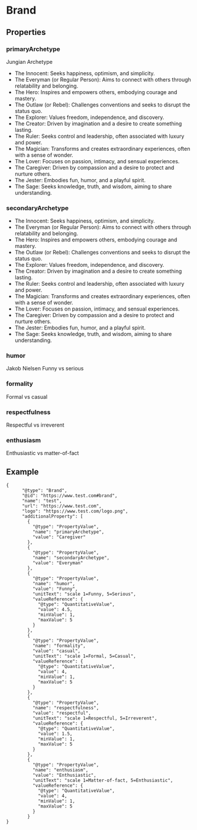 # Brand

## Properties

### primaryArchetype
Jungian Archetype
- The Innocent: Seeks happiness, optimism, and simplicity. 
- The Everyman (or Regular Person): Aims to connect with others through relatability and belonging. 
- The Hero: Inspires and empowers others, embodying courage and mastery. 
- The Outlaw (or Rebel): Challenges conventions and seeks to disrupt the status quo. 
- The Explorer: Values freedom, independence, and discovery. 
- The Creator: Driven by imagination and a desire to create something lasting. 
- The Ruler: Seeks control and leadership, often associated with luxury and power. 
- The Magician: Transforms and creates extraordinary experiences, often with a sense of wonder. 
- The Lover: Focuses on passion, intimacy, and sensual experiences. 
- The Caregiver: Driven by compassion and a desire to protect and nurture others. 
- The Jester: Embodies fun, humor, and a playful spirit. 
- The Sage: Seeks knowledge, truth, and wisdom, aiming to share understanding. 

### secondaryArchetype
- The Innocent: Seeks happiness, optimism, and simplicity. 
- The Everyman (or Regular Person): Aims to connect with others through relatability and belonging. 
- The Hero: Inspires and empowers others, embodying courage and mastery. 
- The Outlaw (or Rebel): Challenges conventions and seeks to disrupt the status quo. 
- The Explorer: Values freedom, independence, and discovery. 
- The Creator: Driven by imagination and a desire to create something lasting. 
- The Ruler: Seeks control and leadership, often associated with luxury and power. 
- The Magician: Transforms and creates extraordinary experiences, often with a sense of wonder. 
- The Lover: Focuses on passion, intimacy, and sensual experiences. 
- The Caregiver: Driven by compassion and a desire to protect and nurture others. 
- The Jester: Embodies fun, humor, and a playful spirit. 
- The Sage: Seeks knowledge, truth, and wisdom, aiming to share understanding. 


### humor
Jakob Nielsen
Funny vs serious


### formality
Formal vs casual


### respectfulness
Respectful vs irreverent


### enthusiasm
Enthusiastic vs matter-of-fact


## Example

```
{
      "@type": "Brand",
      "@id": "https://www.test.com#brand",
      "name": "test",
      "url": "https://www.test.com",
      "logo": "https://www.test.com/logo.png",
      "additionalProperty": [
        {
          "@type": "PropertyValue",
          "name": "primaryArchetype",
          "value": "Caregiver"
        },
        {
          "@type": "PropertyValue",
          "name": "secondaryArchetype",
          "value": "Everyman"
        },
        {
          "@type": "PropertyValue",
          "name": "humor",
          "value": "Funny",
          "unitText": "scale 1=Funny, 5=Serious",
          "valueReference": {
            "@type": "QuantitativeValue",
            "value": 4.5,
            "minValue": 1,
            "maxValue": 5
          }
        },
        {
          "@type": "PropertyValue",
          "name": "formality",
          "value": "casual",
          "unitText": "scale 1=Formal, 5=Casual",
          "valueReference": {
            "@type": "QuantitativeValue",
            "value": 4,
            "minValue": 1,
            "maxValue": 5
          }
        },
        {
          "@type": "PropertyValue",
          "name": "respectfulness",
          "value": "respectful",
          "unitText": "scale 1=Respectful, 5=Irreverent",
          "valueReference": {
            "@type": "QuantitativeValue",
            "value": 1.5,
            "minValue": 1,
            "maxValue": 5
          }
        },
        {
          "@type": "PropertyValue",
          "name": "enthusiasm",
          "value": "Enthusiastic",
          "unitText": "scale 1=Matter-of-fact, 5=Enthusiastic",
          "valueReference": {
            "@type": "QuantitativeValue",
            "value": 4,
            "minValue": 1,
            "maxValue": 5
          }
        }
}


```

